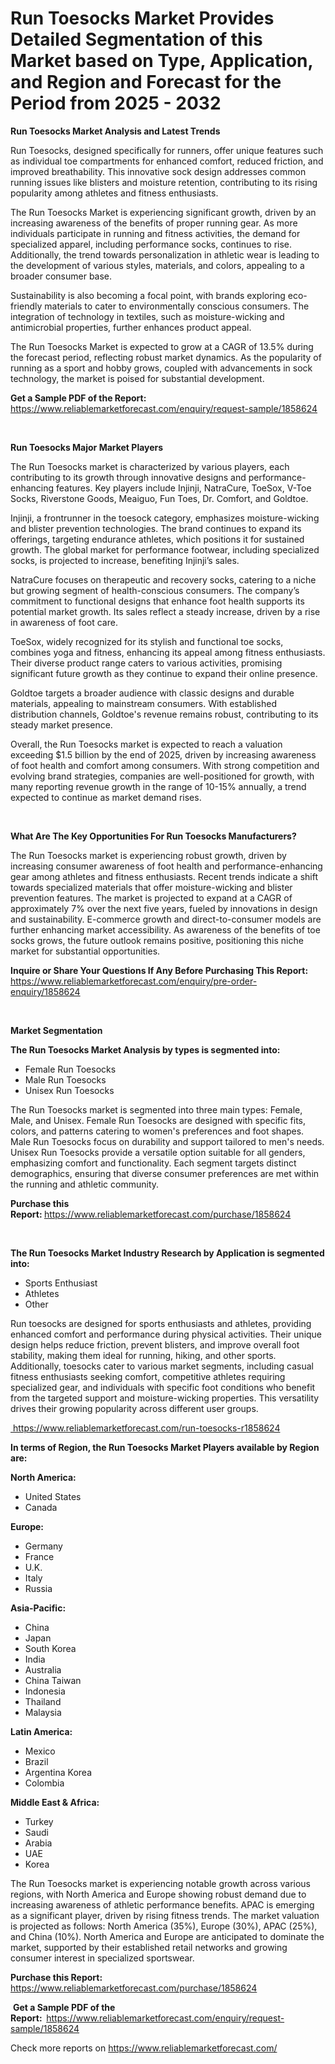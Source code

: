<p><h1>Run Toesocks Market Provides Detailed Segmentation of this Market based on Type, Application, and Region and Forecast for the Period from 2025 - 2032</h1></p><p><strong>Run Toesocks Market Analysis and Latest Trends</strong></p>
<p><p>Run Toesocks, designed specifically for runners, offer unique features such as individual toe compartments for enhanced comfort, reduced friction, and improved breathability. This innovative sock design addresses common running issues like blisters and moisture retention, contributing to its rising popularity among athletes and fitness enthusiasts. </p><p>The Run Toesocks Market is experiencing significant growth, driven by an increasing awareness of the benefits of proper running gear. As more individuals participate in running and fitness activities, the demand for specialized apparel, including performance socks, continues to rise. Additionally, the trend towards personalization in athletic wear is leading to the development of various styles, materials, and colors, appealing to a broader consumer base.</p><p>Sustainability is also becoming a focal point, with brands exploring eco-friendly materials to cater to environmentally conscious consumers. The integration of technology in textiles, such as moisture-wicking and antimicrobial properties, further enhances product appeal.</p><p>The Run Toesocks Market is expected to grow at a CAGR of 13.5% during the forecast period, reflecting robust market dynamics. As the popularity of running as a sport and hobby grows, coupled with advancements in sock technology, the market is poised for substantial development.</p></p>
<p><strong>Get a Sample PDF of the Report:&nbsp;</strong> <a href="https://www.reliablemarketforecast.com/enquiry/request-sample/1858624?utm_campaign=2255&utm_medium=2&utm_source=Github&utm_content=ia&utm_term=10022025&utm_id=run-toesocks">https://www.reliablemarketforecast.com/enquiry/request-sample/1858624</a></p>
<p>&nbsp;</p>
<p><strong>Run Toesocks Major Market Players</strong></p>
<p><p>The Run Toesocks market is characterized by various players, each contributing to its growth through innovative designs and performance-enhancing features. Key players include Injinji, NatraCure, ToeSox, V-Toe Socks, Riverstone Goods, Meaiguo, Fun Toes, Dr. Comfort, and Goldtoe.</p><p>Injinji, a frontrunner in the toesock category, emphasizes moisture-wicking and blister prevention technologies. The brand continues to expand its offerings, targeting endurance athletes, which positions it for sustained growth. The global market for performance footwear, including specialized socks, is projected to increase, benefiting Injinji’s sales.</p><p>NatraCure focuses on therapeutic and recovery socks, catering to a niche but growing segment of health-conscious consumers. The company’s commitment to functional designs that enhance foot health supports its potential market growth. Its sales reflect a steady increase, driven by a rise in awareness of foot care.</p><p>ToeSox, widely recognized for its stylish and functional toe socks, combines yoga and fitness, enhancing its appeal among fitness enthusiasts. Their diverse product range caters to various activities, promising significant future growth as they continue to expand their online presence.</p><p>Goldtoe targets a broader audience with classic designs and durable materials, appealing to mainstream consumers. With established distribution channels, Goldtoe's revenue remains robust, contributing to its steady market presence.</p><p>Overall, the Run Toesocks market is expected to reach a valuation exceeding $1.5 billion by the end of 2025, driven by increasing awareness of foot health and comfort among consumers. With strong competition and evolving brand strategies, companies are well-positioned for growth, with many reporting revenue growth in the range of 10-15% annually, a trend expected to continue as market demand rises.</p></p>
<p>&nbsp;</p>
<p><strong>What Are The Key Opportunities For Run Toesocks Manufacturers?</strong></p>
<p><p>The Run Toesocks market is experiencing robust growth, driven by increasing consumer awareness of foot health and performance-enhancing gear among athletes and fitness enthusiasts. Recent trends indicate a shift towards specialized materials that offer moisture-wicking and blister prevention features. The market is projected to expand at a CAGR of approximately 7% over the next five years, fueled by innovations in design and sustainability. E-commerce growth and direct-to-consumer models are further enhancing market accessibility. As awareness of the benefits of toe socks grows, the future outlook remains positive, positioning this niche market for substantial opportunities.</p></p>
<p><strong>Inquire or Share Your Questions If Any Before Purchasing This Report:</strong> <a href="https://www.reliablemarketforecast.com/enquiry/pre-order-enquiry/1858624?utm_campaign=2255&utm_medium=2&utm_source=Github&utm_content=ia&utm_term=10022025&utm_id=run-toesocks">https://www.reliablemarketforecast.com/enquiry/pre-order-enquiry/1858624</a></p>
<p>&nbsp;</p>
<p><strong>Market Segmentation</strong></p>
<p><strong>The Run Toesocks Market Analysis by types is segmented into:</strong></p>
<p><ul><li>Female Run Toesocks</li><li>Male Run Toesocks</li><li>Unisex Run Toesocks</li></ul></p>
<p><p>The Run Toesocks market is segmented into three main types: Female, Male, and Unisex. Female Run Toesocks are designed with specific fits, colors, and patterns catering to women's preferences and foot shapes. Male Run Toesocks focus on durability and support tailored to men's needs. Unisex Run Toesocks provide a versatile option suitable for all genders, emphasizing comfort and functionality. Each segment targets distinct demographics, ensuring that diverse consumer preferences are met within the running and athletic community.</p></p>
<p><strong>Purchase this Report:&nbsp;</strong><a href="https://www.reliablemarketforecast.com/purchase/1858624?utm_campaign=2255&utm_medium=2&utm_source=Github&utm_content=ia&utm_term=10022025&utm_id=run-toesocks">https://www.reliablemarketforecast.com/purchase/1858624</a></p>
<p>&nbsp;</p>
<p><strong>The Run Toesocks Market Industry Research by Application is segmented into:</strong></p>
<p><ul><li>Sports Enthusiast</li><li>Athletes</li><li>Other</li></ul></p>
<p><p>Run toesocks are designed for sports enthusiasts and athletes, providing enhanced comfort and performance during physical activities. Their unique design helps reduce friction, prevent blisters, and improve overall foot stability, making them ideal for running, hiking, and other sports. Additionally, toesocks cater to various market segments, including casual fitness enthusiasts seeking comfort, competitive athletes requiring specialized gear, and individuals with specific foot conditions who benefit from the targeted support and moisture-wicking properties. This versatility drives their growing popularity across different user groups.</p></p>
<p><a href="https://www.reliablemarketforecast.com/run-toesocks-r1858624?utm_campaign=2255&utm_medium=2&utm_source=Github&utm_content=ia&utm_term=10022025&utm_id=run-toesocks">&nbsp;https://www.reliablemarketforecast.com/run-toesocks-r1858624</a></p>
<p><strong>In terms of Region, the Run Toesocks Market Players available by Region are:</strong></p>
<p>
    <p> <strong> North America: </strong>
        <ul>
            <li>United States</li>
            <li>Canada</li>
        </ul>
        </p> 
    <p> <strong> Europe: </strong>
        <ul>
            <li>Germany</li>
            <li>France</li>
            <li>U.K.</li>
            <li>Italy</li>
            <li>Russia</li>
        </ul>
        </p> 
    <p> <strong> Asia-Pacific: </strong>
        <ul>
            <li>China</li>
            <li>Japan</li>
            <li>South Korea</li>
            <li>India</li>
            <li>Australia</li>
            <li>China Taiwan</li>
            <li>Indonesia</li>
            <li>Thailand</li>
            <li>Malaysia</li>
        </ul>
        </p> 
    <p> <strong> Latin America: </strong>
        <ul>
            <li>Mexico</li>
            <li>Brazil</li>
            <li>Argentina Korea</li>
            <li>Colombia</li>
        </ul>
        </p> 
    <p> <strong> Middle East & Africa: </strong>
        <ul>
            <li>Turkey</li>
            <li>Saudi</li>
            <li>Arabia</li>
            <li>UAE</li>
            <li>Korea</li>
        </ul>
    </p>
    </p>
<p><p>The Run Toesocks market is experiencing notable growth across various regions, with North America and Europe showing robust demand due to increasing awareness of athletic performance benefits. APAC is emerging as a significant player, driven by rising fitness trends. The market valuation is projected as follows: North America (35%), Europe (30%), APAC (25%), and China (10%). North America and Europe are anticipated to dominate the market, supported by their established retail networks and growing consumer interest in specialized sportswear.</p></p>
<p><strong>Purchase this Report: </strong><a href="https://www.reliablemarketforecast.com/purchase/1858624?utm_campaign=2255&utm_medium=2&utm_source=Github&utm_content=ia&utm_term=10022025&utm_id=run-toesocks">https://www.reliablemarketforecast.com/purchase/1858624</a></p>
<p>&nbsp;<strong>Get a Sample PDF of the Report:&nbsp;&nbsp;</strong><a href="https://www.reliablemarketforecast.com/enquiry/request-sample/1858624?utm_campaign=2255&utm_medium=2&utm_source=Github&utm_content=ia&utm_term=10022025&utm_id=run-toesocks">https://www.reliablemarketforecast.com/enquiry/request-sample/1858624</a></p>
<p><strong></strong></p>
<p>Check more reports on <a href="https://www.reliablemarketforecast.com/?utm_campaign=2255&utm_medium=2&utm_source=Github&utm_content=ia&utm_term=10022025&utm_id=run-toesocks">https://www.reliablemarketforecast.com/</a></p>